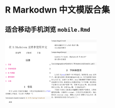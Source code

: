 R Markodwn 中文模版合集
================

## 适合移动手机浏览 `mobile.Rmd`

<img src="figures/mobile-01.png" width="30%" /><img src="figures/mobile-02.png" width="30%" />
